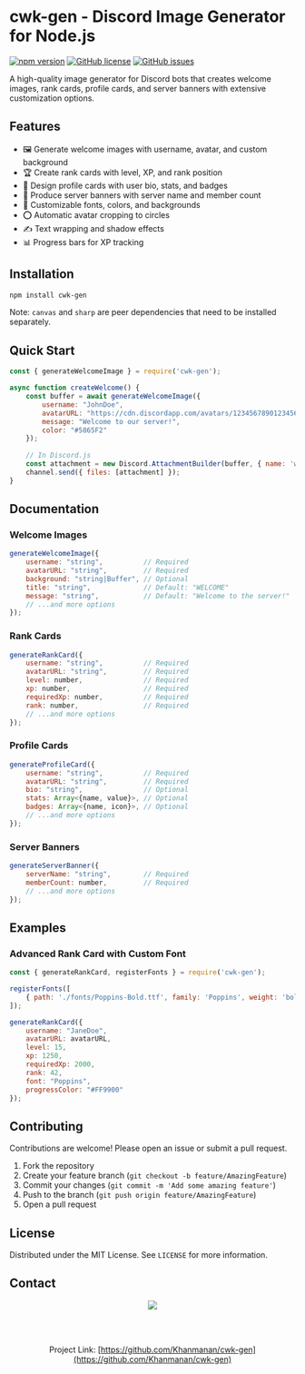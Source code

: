 # cwk-gen - Discord Image Generator for Node.js

[![npm version](https://img.shields.io/npm/v/cwk-gen.svg)](https://www.npmjs.com/package/cwk-gen)
[![GitHub license](https://img.shields.io/github/license/Khanmanan/cwk-gen.svg)](https://github.com/Khanmanan/cwk-gen/blob/main/LICENSE)
[![GitHub issues](https://img.shields.io/github/issues/Khanmanan/cwk-gen.svg)](https://github.com/Khanmanan/cwk-gen/issues)

A high-quality image generator for Discord bots that creates welcome images, rank cards, profile cards, and server banners with extensive customization options.

## Features

- 🖼️ Generate welcome images with username, avatar, and custom background
- 🏆 Create rank cards with level, XP, and rank position
- 📇 Design profile cards with user bio, stats, and badges
- 🎉 Produce server banners with server name and member count
- 🎨 Customizable fonts, colors, and backgrounds
- ⭕ Automatic avatar cropping to circles
- ✍️ Text wrapping and shadow effects
- 📊 Progress bars for XP tracking

## Installation

```bash
npm install cwk-gen
```

Note: `canvas` and `sharp` are peer dependencies that need to be installed separately.

## Quick Start

```javascript
const { generateWelcomeImage } = require('cwk-gen');

async function createWelcome() {
    const buffer = await generateWelcomeImage({
        username: "JohnDoe",
        avatarURL: "https://cdn.discordapp.com/avatars/123456789012345678/a_abcdefghijklmnopqrstuvwxyz123456.png",
        message: "Welcome to our server!",
        color: "#5865F2"
    });
    
    // In Discord.js
    const attachment = new Discord.AttachmentBuilder(buffer, { name: 'welcome.png' });
    channel.send({ files: [attachment] });
}
```

## Documentation

### Welcome Images
```javascript
generateWelcomeImage({
    username: "string",          // Required
    avatarURL: "string",         // Required
    background: "string|Buffer", // Optional
    title: "string",             // Default: "WELCOME"
    message: "string",           // Default: "Welcome to the server!"
    // ...and more options
});
```

### Rank Cards
```javascript
generateRankCard({
    username: "string",          // Required
    avatarURL: "string",         // Required
    level: number,               // Required
    xp: number,                  // Required
    requiredXp: number,          // Required
    rank: number,                // Required
    // ...and more options
});
```

### Profile Cards
```javascript
generateProfileCard({
    username: "string",          // Required
    avatarURL: "string",         // Required
    bio: "string",               // Optional
    stats: Array<{name, value}>, // Optional
    badges: Array<{name, icon}>, // Optional
    // ...and more options
});
```

### Server Banners
```javascript
generateServerBanner({
    serverName: "string",        // Required
    memberCount: number,         // Required
    // ...and more options
});
```

## Examples

### Advanced Rank Card with Custom Font
```javascript
const { generateRankCard, registerFonts } = require('cwk-gen');

registerFonts([
    { path: './fonts/Poppins-Bold.ttf', family: 'Poppins', weight: 'bold' }
]);

generateRankCard({
    username: "JaneDoe",
    avatarURL: avatarURL,
    level: 15,
    xp: 1250,
    requiredXp: 2000,
    rank: 42,
    font: "Poppins",
    progressColor: "#FF9900"
});
```

## Contributing

Contributions are welcome! Please open an issue or submit a pull request.

1. Fork the repository
2. Create your feature branch (`git checkout -b feature/AmazingFeature`)
3. Commit your changes (`git commit -m 'Add some amazing feature'`)
4. Push to the branch (`git push origin feature/AmazingFeature`)
5. Open a pull request

## License

Distributed under the MIT License. See `LICENSE` for more information.

## Contact

<div align="center"> <a href="https://discord.gg/QukxRRFhzQ"><img src="https://invidget.switchblade.xyz/QukxRRFhzQ"/></a>

<br><br>

Project Link: [https://github.com/Khanmanan/cwk-gen](https://github.com/Khanmanan/cwk-gen)
